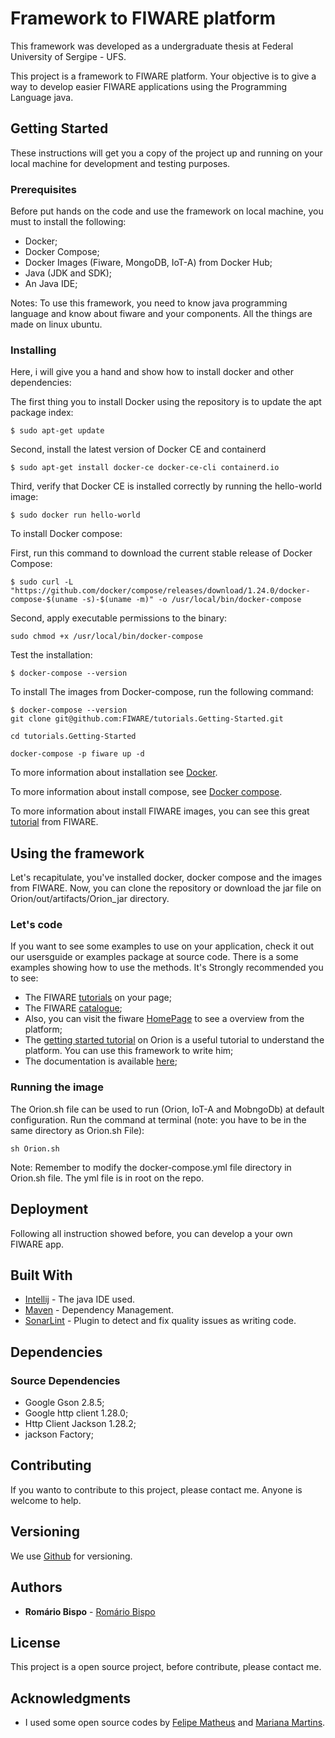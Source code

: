 # Framework to FIWARE platform
This framework was developed as a undergraduate thesis at Federal University of Sergipe - UFS.

This project is a framework to FIWARE platform. Your objective is to give a way to develop easier FIWARE applications using the Programming Language java. 
## Getting Started

These instructions will get you a copy of the project up and running on your local machine for development and testing purposes.

### Prerequisites

Before put hands on the code and use the framework on local machine, you must to install the following:

- Docker;
- Docker Compose;
- Docker Images (Fiware, MongoDB, IoT-A) from Docker Hub;
- Java (JDK and SDK);
- An Java IDE;

Notes: To use this framework, you need to know java programming language and know about fiware and your components. All the things are made on linux ubuntu.

### Installing

Here, i will give you a hand and show how to install docker and other dependencies:

The first thing you to install Docker using the repository is to update the apt package index:
```
$ sudo apt-get update
```
Second, install the latest version of Docker CE and containerd
```
$ sudo apt-get install docker-ce docker-ce-cli containerd.io
```
Third, verify that Docker CE is installed correctly by running the hello-world image:
```
$ sudo docker run hello-world
```

To install Docker compose:

First, run this command to download the current stable release of Docker Compose:


```
$ sudo curl -L "https://github.com/docker/compose/releases/download/1.24.0/docker-compose-$(uname -s)-$(uname -m)" -o /usr/local/bin/docker-compose

```

Second, apply executable permissions to the binary:
```
sudo chmod +x /usr/local/bin/docker-compose
```

Test the installation:
```
$ docker-compose --version
```

To install The images from Docker-compose, run the following command:

```
$ docker-compose --version
git clone git@github.com:FIWARE/tutorials.Getting-Started.git
```

```
cd tutorials.Getting-Started
```

```
docker-compose -p fiware up -d
```


To more information about installation see [Docker](https://docs.docker.com/install/).

To  more information about install compose, see [Docker compose](https://docs.docker.com/compose/install/).


To more information about install FIWARE images, you can see this great [tutorial](https://fiware-tutorials.readthedocs.io/en/latest/getting-started/index.html) from FIWARE.


## Using the framework

Let's recapitulate, you've installed docker, docker compose and the images from FIWARE. Now, you can clone the repository or download the jar file on Orion/out/artifacts/Orion_jar directory.

### Let's code
If you want to see some examples to use on your application, check it out our usersguide or examples package at source code. There is a some examples showing how to use the methods.
It's Strongly recommended you to see: 
- The FIWARE [tutorials](https://fiware-tutorials.readthedocs.io/en/latest/) on your page;
- The FIWARE [catalogue](https://www.fiware.org/developers/catalogue/);
- Also, you can visit the fiware [HomePage](https://www.fiware.org/) to see a overview from the platform;
- The [getting started tutorial](https://fiware-orion.readthedocs.io/en/master/) on Orion is a useful tutorial to understand the platform. You can use this framework to write him;
- The documentation is available [here](https://frameworkdocs.herokuapp.com/index.html);
### Running the image
The Orion.sh file can be used to run (Orion, IoT-A and MobngoDb) at default configuration.
Run the command at terminal (note: you have to be in the same directory as Orion.sh File): 
```
sh Orion.sh
```
Note: Remember to modify the docker-compose.yml file directory in Orion.sh file. The yml file is in root on the repo.
## Deployment

Following all instruction showed before, you can develop a your own FIWARE app.
## Built With

* [Intellij](https://www.jetbrains.com/idea/) - The java IDE used.
* [Maven](https://maven.apache.org/) - Dependency Management.
* [SonarLint](https://www.sonarlint.org) - Plugin to detect and fix quality issues as writing code.
## Dependencies
### Source Dependencies
- Google Gson 2.8.5;
- Google http client 1.28.0;
- Http Client Jackson 1.28.2;
- jackson Factory;
## Contributing
If you wanto to contribute to this project, please contact me. Anyone is welcome to help.
## Versioning

We use [Github](https://github.com/) for versioning.

## Authors

* **Romário Bispo** - [Romário Bispo](https://github.com/RomarioBispo)

## License

This project is a open source project, before contribute, please contact me.

## Acknowledgments

* I used some open source codes by [Felipe Matheus](https://git.dcomp.ufs.br/felipematheuscs/TCC) and [Mariana Martins](https://github.com/mariana-leite/TCC).

